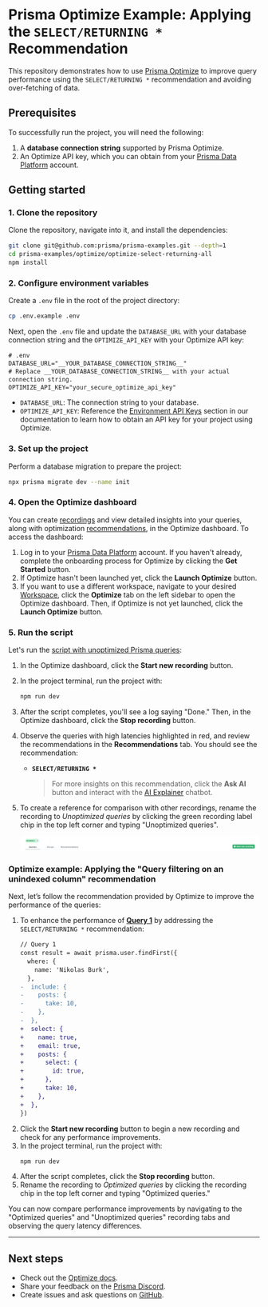 # Prisma Optimize Example: Applying the `SELECT/RETURNING *` Recommendation

This repository demonstrates how to use [Prisma Optimize](https://pris.ly/optimize) to improve query performance using the `SELECT/RETURNING *` recommendation and avoiding over-fetching of data.

## Prerequisites

To successfully run the project, you will need the following:

1. A **database connection string** supported by Prisma Optimize.
2. An Optimize API key, which you can obtain from your [Prisma Data Platform](https://pris.ly/pdp) account.

## Getting started

### 1. Clone the repository

Clone the repository, navigate into it, and install the dependencies:

```bash
git clone git@github.com:prisma/prisma-examples.git --depth=1
cd prisma-examples/optimize/optimize-select-returning-all
npm install
```

### 2. Configure environment variables

Create a `.env` file in the root of the project directory:

```bash
cp .env.example .env
```

Next, open the `.env` file and update the `DATABASE_URL` with your database connection string and the `OPTIMIZE_API_KEY` with your Optimize API key:

```env
# .env
DATABASE_URL="__YOUR_DATABASE_CONNECTION_STRING__"
# Replace __YOUR_DATABASE_CONNECTION_STRING__ with your actual connection string.
OPTIMIZE_API_KEY="your_secure_optimize_api_key"
```

- `DATABASE_URL`: The connection string to your database.
- `OPTIMIZE_API_KEY`: Reference the [Environment API Keys](https://www.prisma.io/docs/platform/about#environment) section in our documentation to learn how to obtain an API key for your project using Optimize.

### 3. Set up the project

Perform a database migration to prepare the project:

```bash
npx prisma migrate dev --name init
```

### 4. Open the Optimize dashboard

You can create [recordings](https://pris.ly/optimize-recordings) and view detailed insights into your queries, along with optimization [recommendations](https://pris.ly/optimize-recommendations), in the Optimize dashboard. To access the dashboard:

1. Log in to your [Prisma Data Platform](https://console.prisma.io/optimize) account. If you haven't already, complete the onboarding process for Optimize by clicking the **Get Started** button.
2. If Optimize hasn't been launched yet, click the **Launch Optimize** button.
3. If you want to use a different workspace, navigate to your desired [Workspace](https://www.prisma.io/docs/platform/about#workspace), click the **Optimize** tab on the left sidebar to open the Optimize dashboard. Then, if Optimize is not yet launched, click the **Launch Optimize** button.

### 5. Run the script

Let's run the [script with unoptimized Prisma queries](./script.ts):

1. In the Optimize dashboard, click the **Start new recording** button.
2. In the project terminal, run the project with:

   ```bash
   npm run dev
   ```

3. After the script completes, you'll see a log saying "Done." Then, in the Optimize dashboard, click the **Stop recording** button.
4. Observe the queries with high latencies highlighted in red, and review the recommendations in the **Recommendations** tab. You should see the recommendation:
   - **`SELECT/RETURNING *`**
     > For more insights on this recommendation, click the **Ask AI** button and interact with the [AI Explainer](https://pris.ly/optimize-ai-chatbot) chatbot.
5. To create a reference for comparison with other recordings, rename the recording to _Unoptimized queries_ by clicking the green recording label chip in the top left corner and typing "Unoptimized queries".

   ![Rename recording](./images/edit-recording-name-chip.png)

### Optimize example: Applying the "Query filtering on an unindexed column" recommendation

Next, let’s follow the recommendation provided by Optimize to improve the performance of the queries:

1. To enhance the performance of [**Query 1**](./script.ts) by addressing the `SELECT/RETURNING *` recommendation:
    ```diff
    // Query 1
    const result = await prisma.user.findFirst({
      where: {
        name: 'Nikolas Burk',
      },
    -  include: {
    -    posts: {
    -      take: 10,
    -    },
    -  },
    +  select: {
    +    name: true,
    +    email: true,
    +    posts: {
    +      select: {
    +        id: true,
    +      },
    +      take: 10,
    +    },
    +  },
    })
    ```
2. Click the **Start new recording** button to begin a new recording and check for any performance improvements.
3. In the project terminal, run the project with:
   ```bash
   npm run dev
   ```
4. After the script completes, click the **Stop recording** button.
5. Rename the recording to _Optimized queries_ by clicking the recording chip in the top left corner and typing "Optimized queries."

You can now compare performance improvements by navigating to the "Optimized queries" and "Unoptimized queries" recording tabs and observing the query latency differences.

---

## Next steps

- Check out the [Optimize docs](https://pris.ly/d/optimize).
- Share your feedback on the [Prisma Discord](https://pris.ly/discord/).
- Create issues and ask questions on [GitHub](https://github.com/prisma/prisma/).
